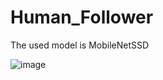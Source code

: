 # Human_Follower
The used model is MobileNetSSD<br>

![image](https://github.com/Mouly22/Human_Follower/assets/67923321/ee68c994-b2e8-4aec-96d7-5180f95b2eeb)
